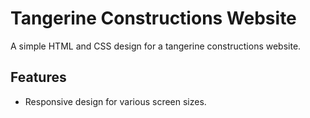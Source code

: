 # Tangerine Constructions Website

A simple HTML and CSS design for a tangerine constructions website.

## Features

- Responsive design for various screen sizes.
